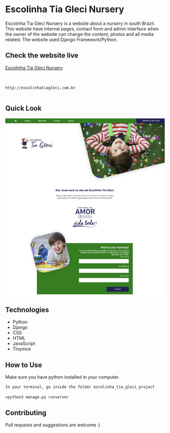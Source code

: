# Escolinha Tia Gleci Nursery
Escolinha Tia Gleci Nursery is a website about a nursery in south Brazil. This website have internal pages, contact form and admin interface when the owner of the website can change the content, photos and all media related. The website used Django Framework/Python.

## Check the website live

[Escolinha Tia Gleci Nursery](http://escolinhatiagleci.com.br)

```


http://escolinhatiagleci.com.br


```

## Quick Look

![Escolinha Tia Gleci cover](./main_website/static/main_website/_img/escolinha-cover.png)

## Technologies
- Python
- Django
- CSS
- HTML
- JavaScript
- Tinymce

## How to Use
Make sure you have python installed in your computer.

```
In your terminal, go inside the folder escolinha_tia_gleci_project

>python3 manage.py runserver

```


## Contributing

Pull requests and suggestions are welcome  :)
